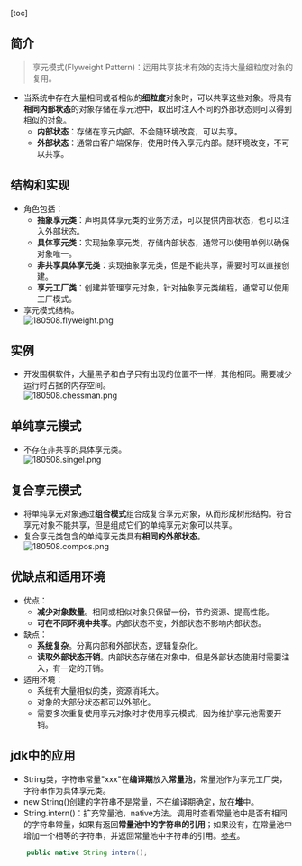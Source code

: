 [toc]
## 简介 ##
> 享元模式(Flyweight Pattern)：运用共享技术有效的支持大量细粒度对象的复用。

- 当系统中存在大量相同或者相似的**细粒度**对象时，可以共享这些对象。将具有**相同内部状态**的对象存储在享元池中，取出时注入不同的外部状态则可以得到相似的对象。
    - **内部状态**：存储在享元内部。不会随环境改变，可以共享。
    - **外部状态**：通常由客户端保存，使用时传入享元内部。随环境改变，不可以共享。

## 结构和实现 ##
- 角色包括：
    - **抽象享元类**：声明具体享元类的业务方法，可以提供内部状态，也可以注入外部状态。
    - **具体享元类**：实现抽象享元类，存储内部状态，通常可以使用单例以确保对象唯一。
    - **非共享具体享元类**：实现抽象享元类，但是不能共享，需要时可以直接创建。
    - **享元工厂类**：创建并管理享元对象，针对抽象享元类编程，通常可以使用工厂模式。
- 享元模式结构。<br>![180508.flyweight.png](https://img-blog.csdn.net/20180508210114824)

## 实例 ##
- 开发围棋软件，大量黑子和白子只有出现的位置不一样，其他相同。需要减少运行时占据的内存空间。<br>![180508.chessman.png](https://img-blog.csdn.net/20180508210214554)

## 单纯享元模式 ##
- 不存在非共享的具体享元类。<br>![180508.singel.png](https://img-blog.csdn.net/20180508210424215)

## 复合享元模式 ##
- 将单纯享元对象通过**组合模式**组合成复合享元对象，从而形成树形结构。符合享元对象不能共享，但是组成它们的单纯享元对象可以共享。
- 复合享元类包含的单纯享元类具有**相同的外部状态**。<br>![180508.compos.png](https://img-blog.csdn.net/20180508210335193)

## 优缺点和适用环境 ##
- 优点：
    - **减少对象数量**。相同或相似对象只保留一份，节约资源、提高性能。
    - **可在不同环境中共享**。内部状态不变，外部状态不影响内部状态。
- 缺点：
    - **系统复杂**。分离内部和外部状态，逻辑复杂化。
    - **读取外部状态开销**。内部状态存储在对象中，但是外部状态使用时需要注入，有一定的开销。
- 适用环境：
    - 系统有大量相似的类，资源消耗大。
    - 对象的大部分状态都可以外部化。
    - 需要多次重复使用享元对象时才使用享元模式，因为维护享元池需要开销。

## jdk中的应用 ##
- String类，字符串常量"xxx"在**编译期**放入**常量池**，常量池作为享元工厂类，字符串作为具体享元类。
- new String()创建的字符串不是常量，不在编译期确定，放在**堆**中。
- String.intern()：扩充常量池，native方法。调用时查看常量池中是否有相同的字符串常量，如果有返回**常量池中的字符串的引用**；如果没有，在常量池中增加一个相等的字符串，并返回常量池中字符串的引用。[参考](https://blog.csdn.net/huangbiao86/article/details/6384269)。
```java
    public native String intern();
```